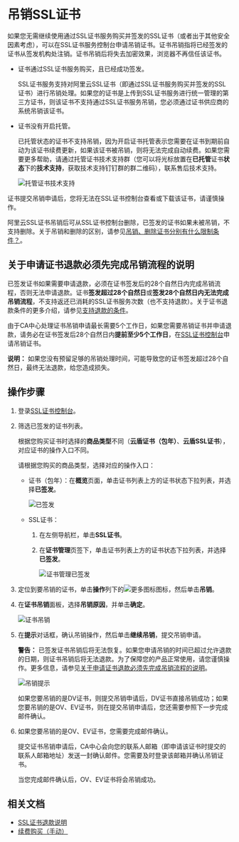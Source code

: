 # 吊销SSL证书

如果您无需继续使用通过SSL证书服务购买并签发的SSL证书（或者出于其他安全因素考虑），可以在SSL证书服务控制台申请吊销证书。证书吊销指将已经签发的证书从签发机构处注销。证书吊销后将失去加密效果，浏览器不再信任该证书。

-   证书通过SSL证书服务购买，且已经成功签发。

    SSL证书服务支持对阿里云SSL证书（即通过SSL证书服务购买并签发的SSL证书）进行吊销处理。如果您的证书是上传到SSL证书服务进行统一管理的第三方证书，则该证书不支持通过SSL证书服务吊销，您必须通过证书供应商的系统吊销该证书。

-   证书没有开启托管。

    已托管状态的证书不支持吊销，因为开启证书托管表示您需要在证书到期前自动为该证书续费更新，如果该证书被吊销，则将无法完成自动续费。如果您需要更多帮助，请通过托管证书技术支持群（您可以将光标放置在**已托管**证书**状态**下的**技术支持**，获取技术支持钉钉群的群二维码），联系售后技术支持。

    ![托管证书技术支持](https://static-aliyun-doc.oss-accelerate.aliyuncs.com/assets/img/zh-CN/2355942161/p239242.png)


证书提交吊销申请后，您将无法在SSL证书控制台查看或下载该证书，请谨慎操作。

阿里云SSL证书吊销后可从SSL证书控制台删除，已签发的证书如果未被吊销，不支持删除。关于吊销和删除的区别，请参见[吊销、删除证书分别有什么限制条件？](/cn.zh-CN/证书吊销与删除/常见问题/吊销、删除证书分别有什么限制条件？.md)。

## 关于申请证书退款必须先完成吊销流程的说明

已签发证书如果需要申请退款，必须在证书签发后的28个自然日内完成吊销流程，否则无法申请退款。证书**签发超过28个自然日**或**签发28个自然日内无法完成吊销流程**，不支持返还已消耗的SSL证书服务次数（也不支持退款）。关于证书退款条件的更多介绍，请参见[支持退款的条件](/cn.zh-CN/证书退款/SSL证书退款说明.md)。

由于CA中心处理证书吊销申请最长需要5个工作日，如果您需要吊销证书并申请退款，请务必在证书签发后28个自然日内**提前至少5个工作日**，在[SSL证书控制台](https://yundunnext.console.aliyun.com/?p=cas)申请吊销证书。

**说明：** 如果您没有预留足够的吊销处理时间，可能导致您的证书签发超过28个自然日，最终无法退款，给您造成损失。

## 操作步骤

1.  登录[SSL证书控制台](https://yundunnext.console.aliyun.com/?p=cas)。

2.  筛选已签发的证书列表。

    根据您购买证书时选择的**商品类型**不同（**云盾证书（包年）**、**云盾SSL证书**），对应证书的操作入口不同。

    请根据您购买的商品类型，选择对应的操作入口：

    -   证书（包年）：在**概览**页面，单击证书列表上方的证书状态下拉列表，并选择**已签发**。

        ![已签发](https://static-aliyun-doc.oss-accelerate.aliyuncs.com/assets/img/zh-CN/1094018061/p201523.png)

    -   SSL证书：
        1.  在左侧导航栏，单击**SSL证书**。
        2.  在**证书管理**页签下，单击证书列表上方的证书状态下拉列表，并选择**已签发**。

            ![证书管理已签发](https://static-aliyun-doc.oss-accelerate.aliyuncs.com/assets/img/zh-CN/6028610161/p211808.png)

3.  定位到要吊销的证书，单击**操作**列下的![更多图标](https://static-aliyun-doc.oss-accelerate.aliyuncs.com/assets/img/zh-CN/0960142161/p238382.png)图标，然后单击**吊销**。

4.  在**证书吊销**面板，选择**吊销原因**，并单击**确定**。

    ![证书吊销](https://static-aliyun-doc.oss-accelerate.aliyuncs.com/assets/img/zh-CN/0960142161/p238386.png)

5.  在**提示**对话框，确认吊销操作，然后单击**继续吊销**，提交吊销申请。

    **警告：** 已签发证书吊销后将无法恢复。如果您申请吊销的时间已超过允许退款的日期，则证书吊销后将无法退款。为了保障您的产品正常使用，请您谨慎操作。更多信息，请参见[关于申请证书退款必须先完成吊销流程的说明](#section_9ep_pae_9j6)。

    ![吊销提示](https://static-aliyun-doc.oss-accelerate.aliyuncs.com/assets/img/zh-CN/0960142161/p238405.png)

    如果您要吊销的是DV证书，则提交吊销申请后，DV证书直接吊销成功；如果您要吊销的是OV、EV证书，则在提交吊销申请后，您还需要参照下一步完成邮件确认。

6.  如果您要吊销的是OV、EV证书，您需要完成邮件确认。

    提交证书吊销申请后，CA中心会向您的联系人邮箱（即申请该证书时提交的联系人邮箱地址）发送一封确认邮件。您需要及时登录该邮箱并确认吊销证书。

    当您完成邮件确认后，OV、EV证书将会吊销成功。


## 相关文档

-   [SSL证书退款说明](/cn.zh-CN/证书退款/SSL证书退款说明.md)
-   [续费购买（手动）](/cn.zh-CN/证书托管与续费/续费购买（手动）.md)

